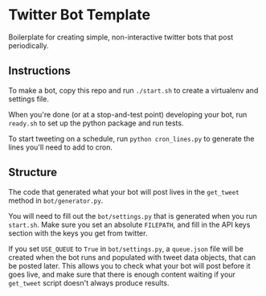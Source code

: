 # Twitter Bot Template

Boilerplate for creating simple, non-interactive twitter bots that post periodically.

## Instructions

To make a bot, copy this repo and run `./start.sh` to create
a virtualenv and settings file.

When you're done (or at a stop-and-test point) developing your bot,
run `ready.sh` to set up the python package and run tests.

To start tweeting on a schedule, run `python cron_lines.py` to generate
the lines you'll need to add to cron.


## Structure

The code that generated what your bot will post lives in the `get_tweet` method in `bot/generator.py`.

You will need to fill out the `bot/settings.py` that is generated when you run `start.sh`. Make sure you set an absolute `FILEPATH`, and fill in the API keys section with the keys you get from twitter.

If you set `USE_QUEUE` to `True` in `bot/settings.py`, a `queue.json` file will be created when the bot runs and populated with tweet data objects, that can be posted later. This allows you to check what your bot will post before it goes live, and make sure that there is enough content waiting if your `get_tweet` script doesn't always produce results.
